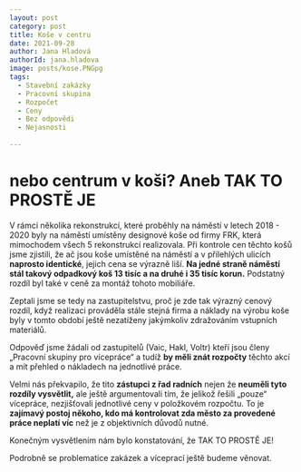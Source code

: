 ```yaml
---
layout: post
category: post
title: Koše v centru 
date: 2021-09-28
author: Jana Hladová
authorId: jana.hladova
image: posts/kose.PNGpg
tags:
  - Stavební zakázky
  - Pracovní skupina
  - Rozpočet
  - Ceny
  - Bez odpovědi
  - Nejasnosti
 
---
```


# nebo centrum v koši? Aneb TAK TO PROSTĚ JE

V rámci několika rekonstrukcí, které proběhly na náměstí v letech 2018 - 2020 byly na náměstí umístěny designové koše od firmy FRK, která mimochodem všech 5 rekonstrukcí realizovala. 
Při kontrole cen těchto košů jsme zjistili, že ač jsou koše umístěné na náměstí a v přilehlých ulicích **naprosto identické**, 
jejich cena se výrazně liší. 
**Na jedné straně náměstí stál takový odpadkový koš 13 tisíc a na druhé i 35 tisíc korun.**
Podstatný rozdíl byl také v ceně za montáž tohoto mobiliáře. 

Zeptali jsme se tedy na zastupitelstvu, proč je zde tak výrazný cenový rozdíl, když realizaci prováděla stále stejná firma a náklady na výrobu koše byly v tomto období ještě nezatíženy jakýmkoliv zdražováním vstupních materiálů.

Odpověď jsme žádali od zastupitelů (Vaic, Hakl, Voltr) kteří jsou členy „Pracovní skupiny pro vícepráce“ a tudíž **by měli znát rozpočty** těchto akcí 
a mít přehled o nákladech na jednotlivé práce. 

Velmi nás překvapilo, že tito **zástupci z řad radních** nejen že **neuměli tyto rozdíly vysvětlit,** ale ještě argumentovali tím, že jelikož řešili „pouze“ vícepráce, nezjišťovali jednotlivé ceny v položkovém rozpočtu. 
To je **zajímavý postoj někoho, kdo má kontrolovat zda město za provedené práce neplatí víc** než je z objektivních důvodů nutné.

Konečným vysvětlením nám bylo konstatování, že TAK TO PROSTĚ JE! 

Podrobně se problematice zakázek a víceprací ještě budeme věnovat.
